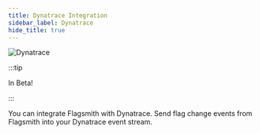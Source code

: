 ```yaml
---
title: Dynatrace Integration
sidebar_label: Dynatrace
hide_title: true
---
```


![Dynatrace](/img/integrations/dynatrace/dynatrace-logo.svg)

:::tip

In Beta!

:::

You can integrate Flagsmith with Dynatrace. Send flag change events from Flagsmith into your Dynatrace event stream.
